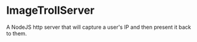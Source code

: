 # ImageTrollServer
A NodeJS http server that will capture a user's IP and then present it back to them.
